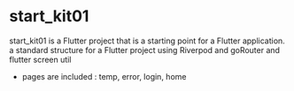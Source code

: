 # start_kit01
start_kit01 is a Flutter project that is a starting point for a Flutter application.
a standard structure for a Flutter project using Riverpod and goRouter and flutter screen util
- pages are included : temp, error, login, home
